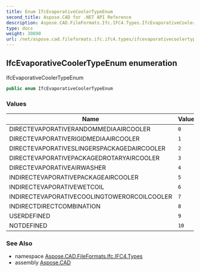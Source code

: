 ```yaml
---
title: Enum IfcEvaporativeCoolerTypeEnum
second_title: Aspose.CAD for .NET API Reference
description: Aspose.CAD.FileFormats.Ifc.IFC4.Types.IfcEvaporativeCoolerTypeEnum enum. IfcEvaporativeCoolerTypeEnum
type: docs
weight: 30890
url: /net/aspose.cad.fileformats.ifc.ifc4.types/ifcevaporativecoolertypeenum/
---
```

## IfcEvaporativeCoolerTypeEnum enumeration

IfcEvaporativeCoolerTypeEnum

```csharp
public enum IfcEvaporativeCoolerTypeEnum
```

### Values

| Name | Value | Description |
| --- | --- | --- |
| DIRECTEVAPORATIVERANDOMMEDIAAIRCOOLER | `0` |  |
| DIRECTEVAPORATIVERIGIDMEDIAAIRCOOLER | `1` |  |
| DIRECTEVAPORATIVESLINGERSPACKAGEDAIRCOOLER | `2` |  |
| DIRECTEVAPORATIVEPACKAGEDROTARYAIRCOOLER | `3` |  |
| DIRECTEVAPORATIVEAIRWASHER | `4` |  |
| INDIRECTEVAPORATIVEPACKAGEAIRCOOLER | `5` |  |
| INDIRECTEVAPORATIVEWETCOIL | `6` |  |
| INDIRECTEVAPORATIVECOOLINGTOWERORCOILCOOLER | `7` |  |
| INDIRECTDIRECTCOMBINATION | `8` |  |
| USERDEFINED | `9` |  |
| NOTDEFINED | `10` |  |

### See Also

* namespace [Aspose.CAD.FileFormats.Ifc.IFC4.Types](../../aspose.cad.fileformats.ifc.ifc4.types/)
* assembly [Aspose.CAD](../../)


